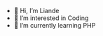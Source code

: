 - 👋 Hi, I’m Liande
- 👀 I’m interested in Coding
- 🌱 I’m currently learning PHP

<!---
LyrikTasche/LyrikTasche is a ✨ special ✨ repository because its `README.md` (this file) appears on your GitHub profile.
You can click the Preview link to take a look at your changes.
--->
